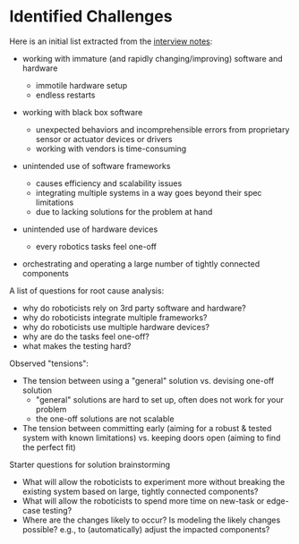 # Identified Challenges

Here is an initial list extracted from the [interview notes](./rawdata.md):

- working with immature (and rapidly changing/improving) software and hardware
  - immotile hardware setup
  - endless restarts

- working with black box software
  - unexpected behaviors and incomprehensible errors from proprietary sensor or actuator devices or drivers
  - working with vendors is time-consuming

- unintended use of software frameworks
  - causes efficiency and scalability issues
  - integrating multiple systems in a way goes beyond their spec limitations
  - due to lacking solutions for the problem at hand

- unintended use of hardware devices
  - every robotics tasks feel one-off

- orchestrating and operating a large number of tightly connected components

A list of questions for root cause analysis:

- why do roboticists rely on 3rd party software and hardware?
- why do roboticists integrate multiple frameworks?
- why do roboticists use multiple hardware devices?
- why are do the tasks feel one-off?
- what makes the testing hard?

Observed "tensions":

- The tension between using a "general" solution vs. devising one-off solution
  - "general" solutions are hard to set up, often does not work for your problem
  - the one-off solutions are not scalable
- The tension between committing early (aiming for a robust & tested system with known limitations) vs. keeping doors open (aiming to find the perfect fit)

Starter questions for solution brainstorming

- What will allow the roboticists to experiment more without breaking the existing system based on large, tightly connected components?
- What will allow the roboticists to spend more time on new-task or edge-case testing?
- Where are the changes likely to occur? Is modeling the likely changes possible? e.g., to (automatically) adjust the impacted components?
